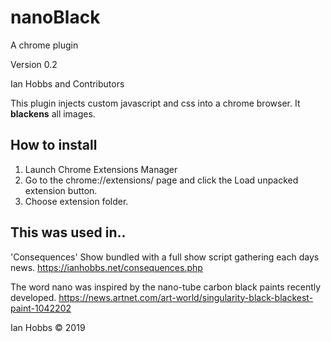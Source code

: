 # nanoBlack
A chrome plugin

Version 0.2

Ian Hobbs and Contributors

This plugin injects custom javascript and css into a chrome browser.
It **blackens** all images.

## How to install
1. Launch Chrome Extensions Manager
2. Go to the chrome://extensions/ page and click the Load unpacked extension button.
3. Choose extension folder.

## This was used in..

'Consequences' Show bundled with a full show script gathering each days news.
https://ianhobbs.net/consequences.php

The word nano was inspired by the nano-tube carbon black paints recently developed.
https://news.artnet.com/art-world/singularity-black-blackest-paint-1042202

Ian Hobbs © 2019

